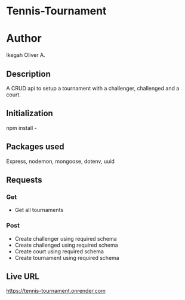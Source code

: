 # Tennis-Tournament

# Author
Ikegah Oliver A.

## Description 
A CRUD api to setup a tournament with a challenger, challenged and a court.

## Initialization
npm install -

## Packages used
Express, nodemon, mongoose, dotenv, uuid

## Requests
### Get
- Get all tournaments
### Post
- Create challenger using required schema
- Create challenged using required schema
- Create court using required schema
- Create tournament using required schema

## Live URL
https://tennis-tournament.onrender.com


